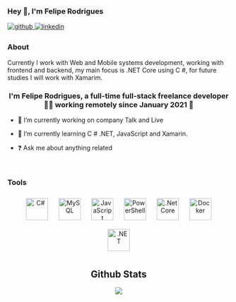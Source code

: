 

### Hey 👋, I'm Felipe Rodrigues  

<a href="https://github.com/Felipegth" target="_blank">
<img src=https://img.shields.io/badge/github-%2324292e.svg?&style=for-the-badge&logo=github&logoColor=white alt=github style="margin-bottom: 5px;" />
</a>
<a href="https://linkedin.com/in/https://www.linkedin.com/in/felipe-rodrigues-399b26a5/" target="_blank">
<img src=https://img.shields.io/badge/linkedin-%231E77B5.svg?&style=for-the-badge&logo=linkedin&logoColor=white alt=linkedin style="margin-bottom: 5px;" />
</a>  

### About

Currently I work with Web and Mobile systems development, working with frontend and backend, my main focus is .NET Core using C #, 
for future studies I will work with Xamarim.  

### <div align="center">I'm Felipe Rodrigues, a full-time full-stack freelance developer 👨‍💻 working remotely since January 2021 🚀</div>  
  
- 🔭 I’m currently working on company Talk and Live  
  
- 🌱 I’m currently learning C # .NET, JavaScript and Xamarin.  
  
- ❓ Ask me about anything related  
  
<br/>  

### Tools
<div align="center">  
<img style="margin: 10px" src="https://profilinator.rishav.dev/skills-assets/csharp-original.svg" alt="C#" height="50" />  
<img style="margin: 10px" src="https://profilinator.rishav.dev/skills-assets/mysql-original-wordmark.svg" alt="MySQL" height="50" />  
<img style="margin: 10px" src="https://profilinator.rishav.dev/skills-assets/javascript-original.svg" alt="JavaScript" height="50" />  
<img style="margin: 10px" src="https://profilinator.rishav.dev/skills-assets/powershell.png" alt="PowerShell" height="50" />  
<img style="margin: 10px" src="https://profilinator.rishav.dev/skills-assets/dotnetcore.png" alt=".Net Core" height="50" />  
<img style="margin: 10px" src="https://profilinator.rishav.dev/skills-assets/docker-original-wordmark.svg" alt="Docker" height="50" />  
<img style="margin: 10px" src="https://profilinator.rishav.dev/skills-assets/dot-net-original-wordmark.svg" alt=".NET" height="50" />  

## Github Stats  
<div align="center"><img src="https://github-readme-stats.vercel.app/api?username=Felipegth&show_icons=true&count_private=true&hide_border=true" align="center" /></div>  

<br/>  
